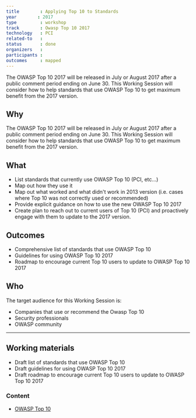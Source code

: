 ```yaml
---
title        : Applying Top 10 to Standards
year		: 2017
type         : workshop
track        : Owasp Top 10 2017
technology   : PCI
related-to   :
status       : done
organizers   :
participants :
outcomes     : mapped
---
```


The OWASP Top 10 2017 will be released in July or August 2017 after a public comment period ending on June 30. This Working Session will consider how to help standards that use OWASP Top 10 to get maximum benefit from the 2017 version.

## Why

The OWASP Top 10 2017 will be released in July or August 2017 after a public comment period ending on June 30. This Working Session will consider how to help standards that use OWASP Top 10 to get maximum benefit from the 2017 version.

## What

 - List standards that currently use OWASP Top 10 (PCI, etc...)
 - Map out how they use it
 - Map out what worked and what didn't work in 2013 version (i.e. cases where Top 10 was not correctly used or recommended)
 - Provide explicit guidance on how to use the new OWASP Top 10 2017
 - Create plan to reach out to current users of Top 10 (PCI) and proactively engage with them to update to the 2017 version.

## Outcomes

- Comprehensive list of standards that use OWASP Top 10
- Guidelines for using OWASP Top 10 2017
- Roadmap to encourage current Top 10 users to update to OWASP Top 10 2017

## Who

The target audience for this Working Session is:

 - Companies that use or recommend the Owasp Top 10
 - Security professionals
 - OWASP community
 ---

## Working materials

- Draft list of standards that use OWASP Top 10
- Draft guidelines for using OWASP Top 10 2017
- Draft roadmap to encourage current Top 10 users to update to OWASP Top 10 2017

### Content

-	[OWASP Top 10](https://www.owasp.org/index.php/Category:OWASP_Top_Ten_Project)

